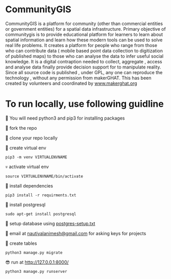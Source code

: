 # CommunityGIS

CommunityGIS is a platform for community (other than commercial entities or government entities) for a spatial data infrastructure. Primary objective of communitygis is to provide educational platform for learners to learn about spatial information and learn how these modern tools can be used to solve real life problems. It creates a platform for people who range from those who can contribute data ( mobile based point data collection to digitization of published maps) to those who can analyse the data to infer useful social knowledge. It is a digital contraption needed to collect, aggregate , access and analyse data finally provide decision support for to manipulate reality. Since all source code is published , under GPL, any one can reproduce the technology , without any permission from makerGHAT. This has been created by volunteers and coordinated by www.makerghat.org

# To run locally, use following guidline


:baby: You will need python3 and pip3 for installing packages

:boy: fork the repo

:man: clone your repo locally

:older_man: create virtual env
```
pip3 -m venv VIRTUALENVNAME 
```
:skull: activate virtual env
```
source VIRTUALENVNAME/bin/activate
```
:speak_no_evil: install dependencies
```
pip3 install -r requirments.txt
```
:see_no_evil: install postgresql

```
sudo apt-get install postgresql
```
:hear_no_evil: setup database using [postgres-setup.txt](postgres-setup.txt)

:pray: email at nautiyalanimesh@gmail.com for asking keys for projects

:clap: create tables
```
python3 manage.py migrate
```
:sunglasses: run at http://127.0.0.1:8000/
```
python3 manage.py runserver
```

